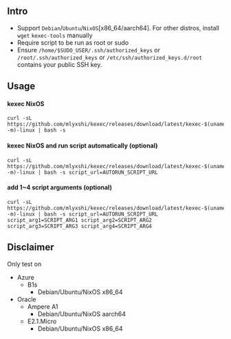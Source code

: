 ## Intro
- Support `Debian`/`Ubuntu`/`NixOS`[x86_64/aarch64]. For other distros, install `wget` `kexec-tools` manually
- Require script to be run as root or sudo
- Ensure `/home/$SUDO_USER/.ssh/authorized_keys` or `/root/.ssh/authorized_keys` or `/etc/ssh/authorized_keys.d/root` contains your public SSH key.
## Usage
#### kexec NixOS
```
curl -sL https://github.com/mlyxshi/kexec/releases/download/latest/kexec-$(uname -m)-linux | bash -s
```


#### kexec NixOS and run script automatically (optional)
```
curl -sL https://github.com/mlyxshi/kexec/releases/download/latest/kexec-$(uname -m)-linux | bash -s script_url=AUTORUN_SCRIPT_URL
```


#### add 1~4 script arguments (optional)
```
curl -sL https://github.com/mlyxshi/kexec/releases/download/latest/kexec-$(uname -m)-linux | bash -s script_url=AUTORUN_SCRIPT_URL  script_arg1=SCRIPT_ARG1 script_arg2=SCRIPT_ARG2 script_arg3=SCRIPT_ARG3 script_arg4=SCRIPT_ARG4
```


## Disclaimer
Only test on
- Azure 
  - B1s 
    - Debian/Ubuntu/NixOS x86_64
- Oracle
  - Ampere A1
    - Debian/Ubuntu/NixOS aarch64 
  - E2.1.Micro
    - Debian/Ubuntu/NixOS x86_64